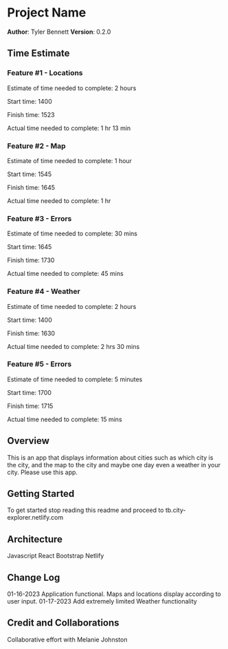 # Project Name

**Author**: Tyler Bennett
**Version**: 0.2.0

## Time Estimate

### Feature #1 - Locations

Estimate of time needed to complete: 2 hours

Start time: 1400

Finish time: 1523

Actual time needed to complete: 1 hr 13 min

### Feature #2 - Map

Estimate of time needed to complete: 1 hour

Start time: 1545

Finish time: 1645

Actual time needed to complete: 1 hr

### Feature #3 - Errors

Estimate of time needed to complete: 30 mins

Start time: 1645

Finish time: 1730

Actual time needed to complete: 45 mins

### Feature #4 - Weather

Estimate of time needed to complete: 2 hours

Start time: 1400

Finish time: 1630

Actual time needed to complete: 2 hrs 30 mins

### Feature #5 - Errors

Estimate of time needed to complete: 5 minutes

Start time: 1700

Finish time: 1715

Actual time needed to complete: 15 mins

## Overview

This is an app that displays information about cities such as which city is the city, and the map to the city and maybe one day even a weather in your city. Please use this app.

## Getting Started

To get started stop reading this readme and proceed to tb.city-explorer.netlify.com

## Architecture


Javascript
React
Bootstrap
Netlify

## Change Log

01-16-2023 Application functional. Maps and locations display according to user input.
01-17-2023 Add extremely limited Weather functionality

## Credit and Collaborations

Collaborative effort with Melanie Johnston
